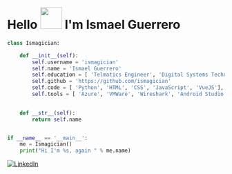 
<h1>Hello  <img src="https://www.mobygames.com/images/promo/l/467137-littlebigplanet-render.png"  height="50px" />   I'm Ismael Guerrero</h1>




```python
class Ismagician:

    def __init__(self):
        self.username = 'ismagician'
        self.name = 'Ismael Guerrero'
        self.education = [ 'Telmatics Engineer', 'Digital Systems Technician' ]
        self.github = 'https://github.com/ismagician'
        self.code = [ 'Python', 'HTML', 'CSS', 'JavaScript', 'VueJS'],   
        self.tools = [ 'Azure', 'VMWare', 'Wireshark', 'Android Studio', 'Arduino', 'Ableton Live' ]           
       

    def __str__(self):
        return self.name


if __name__ == '__main__':
    me = Ismagician()
    print("Hi I'm %s, again " % me.name)
```
   <a href="https://www.linkedin.com/in/ismael-guerrero-ab3039234/" target="_blank">
    <img alt="LinkedIn" src="https://img.shields.io/badge/LinkedIn-0077B5?style=for-the-badge&logo=linkedin&logoColor=white">
  </a>  

<!---
ismagician/ismagician is a ✨ special ✨ repository because its `README.md` (this file) appears on your GitHub profile.
You can click the Preview link to take a look at your changes.
--->

